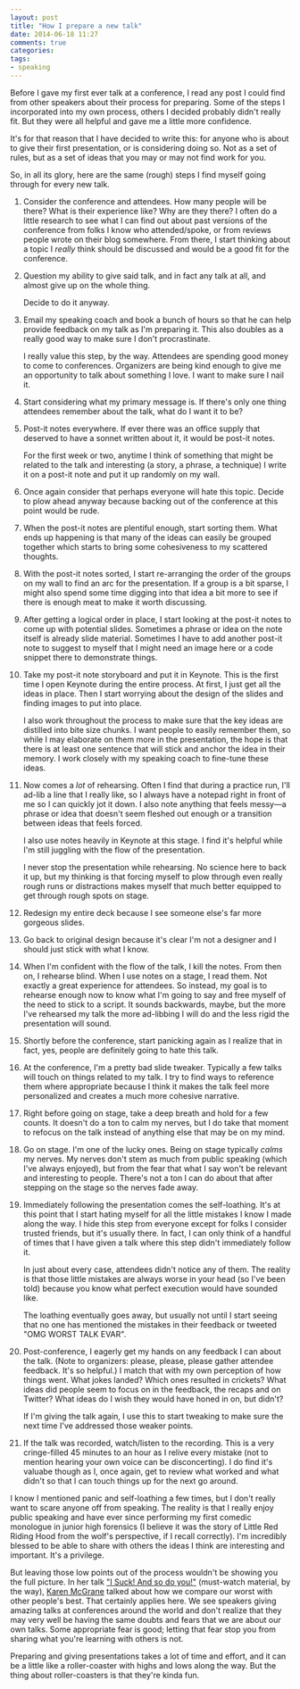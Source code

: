 ```yaml
---
layout: post
title: "How I prepare a new talk"
date: 2014-06-18 11:27
comments: true
categories: 
tags: 
- speaking
---
```

Before I gave my first ever talk at a conference, I read any post I could find from other speakers about their process for preparing. Some of the steps I incorporated into my own process, others I decided probably didn't really fit. But they were all helpful and gave me a little more confidence.

It's for that reason that I have decided to write this: for anyone who is about to give their first presentation, or is considering doing so. Not as a set of rules, but as a set of ideas that you may or may not find work for you.

So, in all its glory, here are the same (rough) steps I find myself going through for every new talk.

1. Consider the conference and attendees. How many people will be there? What is their experience like? Why are they there? I often do a little research to see what I can find out about past versions of the conference from folks I know who attended/spoke, or from reviews people wrote on their blog somewhere.
	From there, I start thinking about a topic I *really* think should be discussed and would be a good fit for the conference.
2. Question my ability to give said talk, and in fact any talk at all, and almost give up on the whole thing.

	Decide to do it anyway.
3. Email my speaking coach and book a bunch of hours so that he can help provide feedback on my talk as I'm preparing it. This also doubles as a really good way to make sure I don't procrastinate.

	I really value this step, by the way. Attendees are spending good money to come to conferences. Organizers are being kind enough to give me an opportunity to talk about something I love. I want to make sure I nail it.
4. Start considering what my primary message is. If there's only one thing attendees remember about the talk, what do I want it to be?
5. Post-it notes everywhere. If ever there was an office supply that deserved to have a sonnet written about it, it would be post-it notes.

	For the first week or two, anytime I think of something that might be related to the talk and interesting (a story, a phrase, a technique) I write it on a post-it note and put it up randomly on my wall.
6. Once again consider that perhaps everyone will hate this topic. Decide to plow ahead anyway because backing out of the conference at this point would be rude.
7. When the post-it notes are plentiful enough, start sorting them. What ends up happening is that many of the ideas can easily be grouped together which starts to bring some cohesiveness to my scattered thoughts.
8. With the post-it notes sorted, I start re-arranging the order of the groups on my wall to find an arc for the presentation. If a group is a bit sparse, I might also spend some time digging into that idea a bit more to see if there is enough meat to make it worth discussing.
9. After getting a logical order in place, I start looking at the post-it notes to come up with potential slides. Sometimes a phrase or idea on the note itself is already slide material. Sometimes I have to add another post-it note to suggest to myself that I might need an image here or a code snippet there to demonstrate things.
10. Take my post-it note storyboard and put it in Keynote. This is the first time I open Keynote during the entire process. At first, I just get all the ideas in place. Then I start worrying about the design of the slides and finding images to put into place.

	I also work throughout the process to make sure that the key ideas are distilled into bite size chunks. I want people to easily remember them, so while I may elaborate on them more in the presentation, the hope is that there is at least one sentence that will stick and anchor the idea in their memory. I work closely with my speaking coach to fine-tune these ideas.
11. Now comes a *lot* of rehearsing. Often I find that during a practice run, I'll ad-lib a line that I really like, so I always have a notepad right in front of me so I can quickly jot it down. I also note anything that feels messy—a phrase or idea that doesn't seem fleshed out enough or a transition between ideas that feels forced.

	I also use notes heavily in Keynote at this stage. I find it's helpful while I'm still juggling with the flow of the presentation.

	I never stop the presentation while rehearsing. No science here to back it up, but my thinking is that forcing myself to plow through even really rough runs or distractions makes myself that much better equipped to get through rough spots on stage.
12. Redesign my entire deck because I see someone else's far more gorgeous slides.
13. Go back to original design because it's clear I'm not a designer and I should just stick with what I know.
14. When I'm confident with the flow of the talk, I kill the notes. From then on, I rehearse blind. When I use notes on a stage, I read them. Not exactly a great experience for attendees. So instead, my goal is to rehearse enough now to know what I'm going to say and free myself of the need to stick to a script. It sounds backwards, maybe, but the more I've rehearsed my talk the more ad-libbing I will do and the less rigid the presentation will sound.
15. Shortly before the conference, start panicking again as I realize that in fact, yes, people are definitely going to hate this talk.
16. At the conference, I'm a pretty bad slide tweaker. Typically a few talks will touch on things related to my talk. I try to find ways to reference them where appropriate because I think it makes the talk feel more personalized and creates a much more cohesive narrative.
17. Right before going on stage, take a deep breath and hold for a few counts. It doesn't do a ton to calm my nerves, but I do take that moment to refocus on the talk instead of anything else that may be on my mind.
18. Go on stage. I'm one of the lucky ones. Being on stage typically *calms* my nerves. My nerves don't stem as much from public speaking (which I've always enjoyed), but from the fear that what I say won't be relevant and interesting to people. There's not a ton I can do about that after stepping on the stage so the nerves fade away.
19. Immediately following the presentation comes the self-loathing. It's at this point that I start hating myself for all the little mistakes I know I made along the way.  I hide this step from everyone except for folks I consider trusted friends, but it's usually there. In fact, I can only think of a handful of times that I have given a talk where this step didn't immediately follow it.

	In just about every case, attendees didn't notice any of them. The reality is that those little mistakes are always worse in your head (so I've been told) because you know what perfect execution would have sounded like.

	The loathing eventually goes away, but usually not until I start seeing that no one has mentioned the mistakes in their feedback or tweeted "OMG WORST TALK EVAR".
20. Post-conference, I eagerly get my hands on any feedback I can about the talk. (Note to organizers: please, please, please gather attendee feedback. It's so helpful.) I match that with my own perception of how things went. What jokes landed? Which ones resulted in crickets? What ideas did people seem to focus on in the feedback, the recaps and on Twitter? What ideas do I wish they would have honed in on, but didn't?

	If I'm giving the talk again, I use this to start tweaking to make sure the next time I've addressed those weaker points.

21. If the talk was recorded, watch/listen to the recording. This is a very cringe-filled 45 minutes to an hour as I relive every mistake (not to mention hearing your own voice can be disconcerting). I do find it's valuabe though as I, once again, get to review what worked and what didn't so that I can touch things up for the next go around.

I know I mentioned panic and self-loathing a few times, but I don't really want to scare anyone off from speaking. The reality is that I really enjoy public speaking and have ever since performing my first comedic monologue in junior high forensics (I believe it was the story of Little Red Riding Hood from the wolf's perspective, if I recall correctly). I'm incredibly blessed to be able to share with others the ideas I think are interesting and important. It's a privilege.

But leaving those low points out of the process wouldn't be showing you the full picture. In her talk ["I Suck! And so do you!"](http://2013.dareconf.com/videos/mcgrane) (must-watch material, by the way), [Karen McGrane](http://karenmcgrane.com/) talked about how we compare our worst with other people's best. That certainly applies here. We see speakers giving amazing talks at conferences around the world and don't realize that they may very well be having the same doubts and fears that we are about our own talks. Some appropriate fear is good; letting that fear stop you from sharing what you're learning with others is not.

Preparing and giving presentations takes a lot of time and effort, and it can be a little like a roller-coaster with highs and lows along the way. But the thing about roller-coasters is that they're kinda fun.